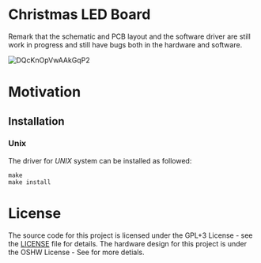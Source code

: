 # Christmas LED Board

Remark that the schematic and PCB layout and the software driver are still work in progress and still have bugs both in the hardware and software.

![DQcKnOpVwAAkGqP2](https://user-images.githubusercontent.com/9608088/111037348-ec69a380-8423-11eb-9f22-94f261a76e20.jpeg)

# Motivation



## Installation

### Unix
The driver for *UNIX* system can be installed as followed:
```
make 
make install
```


# License
The source code for this project is licensed under the GPL+3 License - see the [LICENSE](LICENSE) file for details.
The hardware design for this project is under the OSHW License - See [](LICENSE) for more detials.


